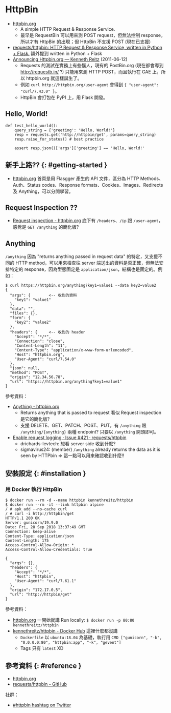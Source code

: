 # HttpBin

  - [httpbin\.org](https://httpbin.org/)
      - A simple HTTP Request & Response Service.
      - 最早是 RequestBin 可以用來測 POST request，但無法控制 response，所以才有 HttpBin 的出現；但 HttpBin 不支援 POST (現在已支援)
  - [requests/httpbin: HTTP Request & Response Service, written in Python \+ Flask\.](https://github.com/requests/httpbin) 額外提到 written in Python + Flask
  - [Announcing Httpbin\.org — Kenneth Reitz](https://www.kennethreitz.org/essays/httpbin) (2011-06-12)
      - Requests 的測試在實務上有些惱人，現有的 PostBin.org (現在都會導到 http://requestb.in/ ?) 只能用來測 HTTP POST，而且執行在 GAE 上，所以 httpbin.org 就這樣誕生了。
      - 例如 `curl http://httpbin.org/user-agent` 會得到 `{ "user-agent": "curl/7.43.0" }`。
      - HttpBin 會打包在 PyPI 上，用 Flask 開發。

## Hello, World!

```
def test_hello_world():
    query_string = {'greeting': 'Hello, World!'}
    resp = requests.get('http://httpbin/get', params=query_string)
    resp.raise_for_status() # best practice

    assert resp.json()['args']['greeting'] == 'Hello, World!'
```

## 新手上路?? {: #getting-started }

  - [httpbin\.org](https://httpbin.org/) 首頁是用 Flasgger 產生的 API 文件，區分為 HTTP Methods、Auth、Status codes、Response formats、Cookies、Images、Redirects 及 Anything，可以分開學習。

## Request Inspection ??

  - [Request inspection - httpbin\.org](https://httpbin.org/#operations-tag-Request_inspection) 底下有 `/headers`、`/ip` 跟 `/user-agent`，感覺是 `GET /anything` 的簡化版?

## Anything

`/anything` 因為 "returns anything passed in request data" 的特定，又支援不同的 HTTP method，可以用來檢查往 server 端送出的資料是否正確，但無法安排特定的 response，因為型態固定是 `application/json`，結構也是固定的。例如：

```
$ curl https://httpbin.org/anything?key1=value1 --data key2=value2
{
  "args": {        <-- 收到的資料
    "key1": "value1"
  },
  "data": "",
  "files": {},
  "form": {
    "key2": "value2"
  },
  "headers": {     <-- 收到的 header
    "Accept": "*/*",
    "Connection": "close",
    "Content-Length": "11",
    "Content-Type": "application/x-www-form-urlencoded",
    "Host": "httpbin.org",
    "User-Agent": "curl/7.54.0"
  },
  "json": null,
  "method": "POST",
  "origin": "12.34.56.78",
  "url": "https://httpbin.org/anything?key1=value1"
}
```

參考資料：

  - [Anything - httpbin\.org](https://httpbin.org/#operations-tag-Anything)
      - Returns anything that is passed to request 看似 Request inspection 是它的簡化版?
      - 支援 DELETE、GET、PATCH、POST、PUT，有 `/anything` 跟 `/anything/{anything}` 兩種 endpoint? 只要以 `/anything` 開頭即可。
  - [Enable request logging · Issue \#421 · requests/httpbin](https://github.com/requests/httpbin/issues/421)
      - drichards-levtech: 想看 server side 收到什麼?
      - sigmavirus24: (member) `/anything` already returns the data as it is seen by HTTPbin => 這一點可以用來確認收到什麼!!

## 安裝設定 {: #installation }

### 用 Docker 執行 HttpBin

```
$ docker run --rm -d --name httpbin kennethreitz/httpbin
$ docker run --rm -it --link httpbin alpine
/ # apk add --no-cache curl
/ # curl -i http://httpbin/get
HTTP/1.1 200 OK
Server: gunicorn/19.9.0
Date: Fri, 28 Sep 2018 13:37:49 GMT
Connection: keep-alive
Content-Type: application/json
Content-Length: 175
Access-Control-Allow-Origin: *
Access-Control-Allow-Credentials: true

{
  "args": {},
  "headers": {
    "Accept": "*/*",
    "Host": "httpbin",
    "User-Agent": "curl/7.61.1"
  },
  "origin": "172.17.0.5",
  "url": "http://httpbin/get"
}
```

參考資料：

  - [httpbin\.org](https://httpbin.org/) 一開始就講 Run locally: `$ docker run -p 80:80 kennethreitz/httpbin`
  - [kennethreitz/httpbin \- Docker Hub](https://hub.docker.com/r/kennethreitz/httpbin/) 這裡什麼都沒講
      - `Dockerfile` 以 `ubuntu:18.04` 為基礎，執行用 `CMD ["gunicorn", "-b", "0.0.0.0:80", "httpbin:app", "-k", "gevent"]`
      - Tags 只有 `latest` XD

## 參考資料 {: #reference }

  - [httpbin.org](https://httpbin.org/)
  - [requests/httpbin - GitHub](https://github.com/requests/httpbin)

社群：

  - [#httpbin hashtag on Twitter](https://twitter.com/hashtag/httpbin)

